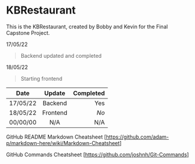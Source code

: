 # KBRestaurant
This is the KBRestaurant, created by Bobby and Kevin for the Final Capstone Project.

17/05/22
> Backend updated and completed

18/05/22
> Starting frontend

| Date          | Update           | Completed  |
| ------------- |:----------------:|-----------:|
| 17/05/22      | Backend          | Yes        |
| 18/05/22      | Frontend         | _No_       |
| 00/00/00      | N/A              | N/A        |




GitHub README Markdown Cheatsheet
[https://github.com/adam-p/markdown-here/wiki/Markdown-Cheatsheet]

GitHub Commands Cheatsheet
[https://github.com/joshnh/Git-Commands]

